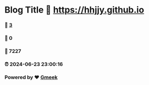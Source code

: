 # Blog Title :link: https://hhjjy.github.io 
### :page_facing_up: [3](https://hhjjy.github.io/tag.html) 
### :speech_balloon: 0 
### :hibiscus: 7227 
### :alarm_clock: 2024-06-23 23:00:16 
### Powered by :heart: [Gmeek](https://github.com/Meekdai/Gmeek)
